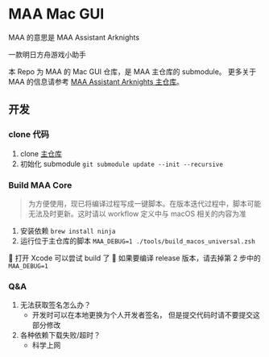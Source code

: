 # MAA Mac GUI

MAA 的意思是 MAA Assistant Arknights

一款明日方舟游戏小助手

本 Repo 为 MAA 的 Mac GUI 仓库，是 MAA 主仓库的 submodule。 更多关于 MAA 的信息请参考 [MAA Assistant Arknights 主仓库](https://github.com/MaaAssistantArknights/MaaAssistantArknights)。

## 开发

### clone 代码
1. clone [主仓库](https://github.com/MaaAssistantArknights/MaaAssistantArknights)
2. 初始化 submodule `git submodule update --init --recursive`

### Build MAA Core
> 为方便使用，现已将编译过程写成一键脚本。在版本迭代过程中，脚本可能无法及时更新。这时请以 workflow 定义中与 macOS 相关的内容为准

1. 安装依赖 `brew install ninja`
2. 运行位于主仓库的脚本 `MAA_DEBUG=1 ./tools/build_macos_universal.zsh`

🎉 打开 Xcode 可以尝试 build 了
🔔 如果要编译 release 版本，请去掉第 2 步中的 `MAA_DEBUG=1`

### Q&A

1. 无法获取签名怎么办？
    - 开发时可以在本地更换为个人开发者签名， 但是提交代码时请不要提交这部分修改
2. 各种依赖下载失败/超时？
    - 科学上网

